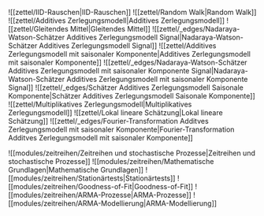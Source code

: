 ![[zettel/IID-Rauschen|IID-Rauschen]]
![[zettel/Random Walk|Random Walk]]
![[zettel/Additives Zerlegungsmodell|Additives Zerlegungsmodell]]
![[zettel/Gleitendes Mittel|Gleitendes Mittel]]
![[zettel/_edges/Nadaraya-Watson-Schätzer Additives Zerlegungsmodell Signal|Nadaraya-Watson-Schätzer Additives Zerlegungsmodell Signal]]
![[zettel/Additives Zerlegungsmodell mit saisonaler Komponente|Additives Zerlegungsmodell mit saisonaler Komponente]]
![[zettel/_edges/Nadaraya-Watson-Schätzer Additives Zerlegungsmodell mit saisonaler Komponente Signal|Nadaraya-Watson-Schätzer Additives Zerlegungsmodell mit saisonaler Komponente Signal]]
![[zettel/_edges/Schätzer Additives Zerlegungsmodell Saisonale Komponente|Schätzer Additives Zerlegungsmodell Saisonale Komponente]]
![[zettel/Multiplikatives Zerlegungsmodell|Multiplikatives Zerlegungsmodell]]
![[zettel/Lokal lineare Schätzung|Lokal lineare Schätzung]]
![[zettel/_edges/Fourier-Transformation Additves Zerlegungsmodell mit saisonaler Komponente|Fourier-Transformation Additves Zerlegungsmodell mit saisonaler Komponente]]

![[modules/zeitreihen/Zeitreihen und stochastische Prozesse|Zeitreihen und stochastische Prozesse]]
![[modules/zeitreihen/Mathematische Grundlagen|Mathematische Grundlagen]]
![[modules/zeitreihen/Stationärtests|Stationärtests]]
![[modules/zeitreihen/Goodness-of-Fit|Goodness-of-Fit]]
![[modules/zeitreihen/ARMA-Prozesse|ARMA-Prozesse]]
![[modules/zeitreihen/ARMA-Modellierung|ARMA-Modellierung]]